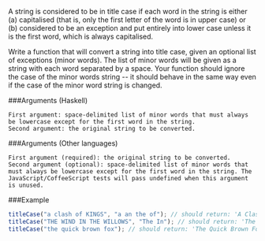 A string is considered to be in title case if each word in the string is either (a) capitalised (that is, only the first letter of the word is in upper case) or (b) considered to be an exception and put entirely into lower case unless it is the first word, which is always capitalised.

Write a function that will convert a string into title case, given an optional list of exceptions (minor words). The list of minor words will be given as a string with each word separated by a space. Your function should ignore the case of the minor words string -- it should behave in the same way even if the case of the minor word string is changed.

###Arguments (Haskell)

    First argument: space-delimited list of minor words that must always be lowercase except for the first word in the string.
    Second argument: the original string to be converted.

###Arguments (Other languages)

    First argument (required): the original string to be converted.
    Second argument (optional): space-delimited list of minor words that must always be lowercase except for the first word in the string. The JavaScript/CoffeeScript tests will pass undefined when this argument is unused.

###Example

```javascript
titleCase("a clash of KINGS", "a an the of"); // should return: 'A Clash of Kings'
titleCase("THE WIND IN THE WILLOWS", "The In"); // should return: 'The Wind in the Willows'
titleCase("the quick brown fox"); // should return: 'The Quick Brown Fox'
```
